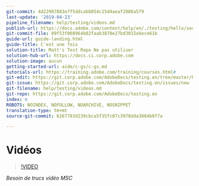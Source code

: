 ```yaml
---
git-commit: 4d22987883e7f5ddcabb054c15d4aeaf2086a5f9
last-update: '2019-04-23'
pipeline_filename: help/testing/videos.md
publish-url: https://docs.adobe.com/content/help/en/./testing/hello/second-group-c/videos.html
git-commit-file: 89f53f008964b82faab3870e27bd3015ebece61b
guide-url: guide-landing.html
guide-title: C'est une fois
solution-title: Matt's Test Repo Ne pas utiliser
solution-hub-url: https://docs.ci.corp.adobe.com
solution-image: aucun
getting-started-url: aide/c-gs/c-gs.md
tutorials-url: https://training.adobe.com/training/courses.html#
git-edit: https://git.corp.adobe.com/AdobeDocs/testing.en/tree/master/help/testing/videos.md
git-issue: https://git.corp.adobe.com/AdobeDocs/testing.en/issues/new
git-filename: help/testing/videos.md
git-repo: https://git.corp.adobe.com/AdobeDocs/testing.en
index: n
ROBOTS: NOINDEX, NOFOLLOW, NOARCHIVE, NOSNIPPET
translation-type: tm+mt
source-git-commit: 6267783d239cbca5f35fc07c3978dda3804b0f7a

---
```


# Vidéos

>[!VIDEO](https://www.youtube.com/watch?v=A0EcD2AxvJE)

_Besoin de trucs vidéo MSC_

<object width="425" height="349">
    <param name="movie" value="http://www.youtube.com/v/ZuNNhOEzJGA&amp;hl=fr&amp;fs=1&amp;rel=0&amp;color1=0x006699&amp;color2=0x54abd6&amp;border=1"></param>
    <param name="allowFullScreen" value="véritable"></param>
</object>

